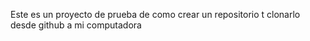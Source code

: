 Este es un proyecto de prueba de como crear un repositorio t clonarlo desde github a mi computadora
